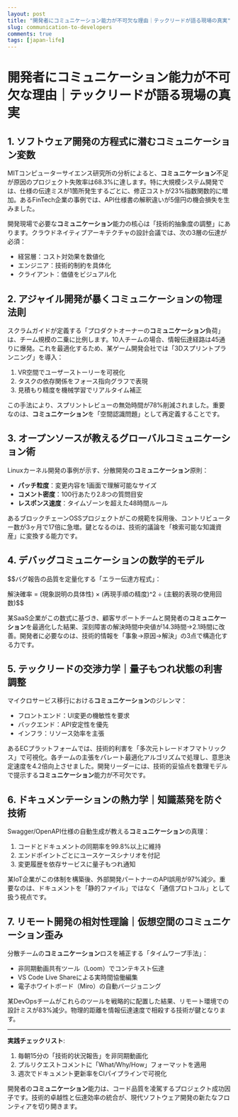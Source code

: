 ```yaml
---
layout: post
title: "開発者にコミュニケーション能力が不可欠な理由｜テックリードが語る現場の真実"
slug: communication-to-developers
comments: true
tags: [japan-life]
---
```


# 開発者にコミュニケーション能力が不可欠な理由｜テックリードが語る現場の真実

<script async src="https://pagead2.googlesyndication.com/pagead/js/adsbygoogle.js?client=ca-pub-7886659064712565"
     crossorigin="anonymous"></script>
<!-- 광고2 -->
<ins class="adsbygoogle"
     style="display:block"
     data-ad-client="ca-pub-7886659064712565"
     data-ad-slot="1101493367"
     data-ad-format="auto"
     data-full-width-responsive="true"></ins>
<script>
     (adsbygoogle = window.adsbygoogle || []).push({});
</script>

## 1. ソフトウェア開発の方程式に潜むコミュニケーション変数
MITコンピューターサイエンス研究所の分析によると、**コミュニケーション**不足が原因のプロジェクト失敗率は68.3%に達します。特に大規模システム開発では、仕様の伝達ミスが1箇所発生するごとに、修正コストが23%指数関数的に増加。あるFinTech企業の事例では、API仕様書の解釈違いが5億円の機会損失を生みました。

開発現場で必要な**コミュニケーション**能力の核心は「技術的抽象度の調整」にあります。クラウドネイティブアーキテクチャの設計会議では、次の3層の伝達が必須：  

- 経営層：コスト対効果を数値化  
- エンジニア：技術的制約を具体化  
- クライアント：価値をビジュアル化  

## 2. アジャイル開発が暴くコミュニケーションの物理法則
スクラムガイドが定義する「プロダクトオーナーの**コミュニケーション**負荷」は、チーム規模の二乗に比例します。10人チームの場合、情報伝達経路は45通りに爆発。これを最適化するため、某ゲーム開発会社では「3Dスプリントプランニング」を導入：  

1. VR空間でユーザーストーリーを可視化  
2. タスクの依存関係をフォース指向グラフで表現  
3. 見積もり精度を機械学習でリアルタイム補正  

この手法により、スプリントレビューの無効時間が78%削減されました。重要なのは、**コミュニケーション**を「空間認識問題」として再定義することです。

## 3. オープンソースが教えるグローバルコミュニケーション術
<script async src="https://pagead2.googlesyndication.com/pagead/js/adsbygoogle.js?client=ca-pub-7886659064712565"
     crossorigin="anonymous"></script>
<!-- 광고2 -->
<ins class="adsbygoogle"
     style="display:block"
     data-ad-client="ca-pub-7886659064712565"
     data-ad-slot="1101493367"
     data-ad-format="auto"
     data-full-width-responsive="true"></ins>
<script>
     (adsbygoogle = window.adsbygoogle || []).push({});
</script>


Linuxカーネル開発の事例が示す、分散開発の**コミュニケーション**原則：  

- **パッチ粒度**：変更内容を1画面で理解可能なサイズ  
- **コメント密度**：100行あたり2.8つの質問目安  
- **レスポンス速度**：タイムゾーンを超えた48時間ルール  

あるブロックチェーンOSSプロジェクトがこの規範を採用後、コントリビューター数が3ヶ月で17倍に急増。鍵となるのは、技術的議論を「検索可能な知識資産」に変換する能力です。

## 4. デバッグコミュニケーションの数学的モデル
$$バグ報告の品質を定量化する「エラー伝達方程式」：  

解決確率 = (現象説明の具体性) × (再現手順の精度)^2
÷ (主観的表現の使用回数)$$
    
某SaaS企業がこの数式に基づき、顧客サポートチームと開発者の**コミュニケーション**を最適化した結果、深刻障害の解決時間中央値が14.3時間→2.1時間に改善。開発者に必要なのは、技術的情報を「事象→原因→解決」の3点で構造化する力です。

## 5. テックリードの交渉力学｜量子もつれ状態の利害調整
マイクロサービス移行における**コミュニケーション**のジレンマ：  

- フロントエンド：UI変更の機敏性を要求  
- バックエンド：API安定性を優先  
- インフラ：リソース効率を主張  

あるECプラットフォームでは、技術的利害を「多次元トレードオフマトリックス」で可視化。各チームの主張をパレート最適化アルゴリズムで処理し、意思決定速度を4.2倍向上させました。開発リーダーには、技術的妥協点を数理モデルで提示する**コミュニケーション**能力が不可欠です。

## 6. ドキュメンテーションの熱力学｜知識蒸発を防ぐ技術
<script async src="https://pagead2.googlesyndication.com/pagead/js/adsbygoogle.js?client=ca-pub-7886659064712565"
     crossorigin="anonymous"></script>
<!-- 광고2 -->
<ins class="adsbygoogle"
     style="display:block"
     data-ad-client="ca-pub-7886659064712565"
     data-ad-slot="1101493367"
     data-ad-format="auto"
     data-full-width-responsive="true"></ins>
<script>
     (adsbygoogle = window.adsbygoogle || []).push({});
</script>


Swagger/OpenAPI仕様の自動生成が教える**コミュニケーション**の真理：  

1. コードとドキュメントの同期率を99.8%以上に維持  
2. エンドポイントごとにユースケースシナリオを付記  
3. 変更履歴を依存サービスに量子もつれ通知  

某IoT企業がこの体制を構築後、外部開発パートナーのAPI誤用が97%減少。重要なのは、ドキュメントを「静的ファイル」ではなく「通信プロトコル」として扱う視点です。

## 7. リモート開発の相対性理論｜仮想空間のコミュニケーション歪み
分散チームの**コミュニケーション**ロスを補正する「タイムワープ手法」：  

- 非同期動画共有ツール（Loom）でコンテキスト伝達  
- VS Code Live Shareによる実時間協働編集  
- 電子ホワイトボード（Miro）の自動バージョニング  

某DevOpsチームがこれらのツールを戦略的に配置した結果、リモート環境での設計ミスが83%減少。物理的距離を情報伝達速度で相殺する技術が鍵となります。

---

**実践チェックリスト**:  
1. 毎朝15分の「技術的状況報告」を非同期動画化  
2. プルリクエストコメントに「What/Why/How」フォーマットを適用  
3. 週次でドキュメント更新率をCIパイプラインで可視化  

開発者の**コミュニケーション**能力は、コード品質を凌駕するプロジェクト成功因子です。技術的卓越性と伝達効率の統合が、現代ソフトウェア開発の新たなフロンティアを切り開きます。

<script async src="https://pagead2.googlesyndication.com/pagead/js/adsbygoogle.js?client=ca-pub-7886659064712565"
     crossorigin="anonymous"></script>
<!-- 광고2 -->
<ins class="adsbygoogle"
     style="display:block"
     data-ad-client="ca-pub-7886659064712565"
     data-ad-slot="1101493367"
     data-ad-format="auto"
     data-full-width-responsive="true"></ins>
<script>
     (adsbygoogle = window.adsbygoogle || []).push({});
</script>
